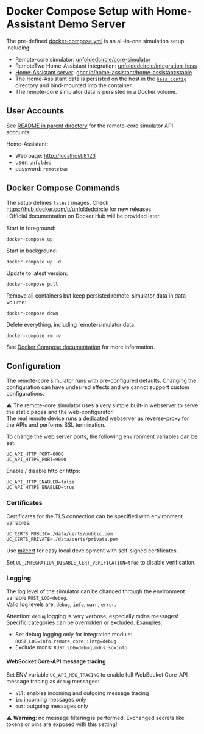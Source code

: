 # Docker Compose Setup with Home-Assistant Demo Server

The pre-defined [docker-compose.yml](docker-compose.yml) is an all-in-one simulation setup including:
- Remote-core simulator: [unfoldedcircle/core-simulator](https://hub.docker.com/r/unfoldedcircle/core-simulator)
- RemoteTwo Home-Assistant integration: [unfoldedcircle/integration-hass](https://hub.docker.com/r/unfoldedcircle/integration-hass)
- [Home-Assistant server](https://www.home-assistant.io/): [ghcr.io/home-assistant/home-assistant:stable](https://github.com/home-assistant/core/pkgs/container/home-assistant)
- The Home-Assistant data is persisted on the host in the [`hass_config`](hass_config) directory and bind-mounted into the container.
- The remote-core simulator data is persisted in a Docker volume.

## User Accounts

See [README in parent directory](../README.md) for the remote-core simulator API accounts.  

Home-Assistant:

- Web page: <http://localhost:8123>
- user: `unfolded`
- password: `remotetwo`

## Docker Compose Commands

The setup defines `latest` images. Check <https://hub.docker.com/u/unfoldedcircle> for new releases.  
ℹ️ Official documentation on Docker Hub will be provided later.

Start in foreground:
```shell
docker-compose up
```

Start in background:
```shell
docker-compose up -d
```

Update to latest version:
```shell
docker-compose pull
```

Remove all containers but keep persisted remote-simulator data in data volume:
```shell
docker-compose down
```

Delete everything, including remote-simulator data:
```shell
docker-compose rm -v
```

See [Docker Compose documentation](https://docs.docker.com/compose/) for more information.

## Configuration

The remote-core simulator runs with pre-configured defaults. Changing the configuration can have undesired effects and
we cannot support custom configurations. 

⚠️ The remote-core simulator uses a very simple built-in webserver to serve the static pages and the web-configurator.  
The real remote device runs a dedicated webserver as reverse-proxy for the APIs and performs SSL termination.

To change the web server ports, the following environment variables can be set:
```
UC_API_HTTP_PORT=8000
UC_API_HTTPS_PORT=9000
```

Enable / disable http or https:
```
UC_API_HTTP_ENABLED=false
UC_API_HTTPS_ENABLED=true
```

### Certificates

Certificates for the TLS connection can be specified with environment variables:

```
UC_CERTS_PUBLIC=./data/certs/public.pem
UC_CERTS_PRIVATE=./data/certs/private.pem
```

Use [mkcert](https://github.com/FiloSottile/mkcert) for easy local development with self-signed certificates.

Set `UC_INTEGRATION_DISABLE_CERT_VERIFICATION=true` to disable verification.

### Logging

The log level of the simulator can be changed through the environment variable `RUST_LOG=debug`.  
Valid log levels are: `debug`, `info`, `warn`, `error`.

Attention: `debug` logging is very verbose, especially mdns messages! Specific categories can be overridden or excluded.
Examples:
- Set debug logging only for integration module: `RUST_LOG=info,remote_core::intg=debug`
- Exclude mdns: `RUST_LOG=debug,mdns_sd=info`

#### WebSocket Core-API message tracing

Set ENV variable `UC_API_MSG_TRACING` to enable full WebSocket Core-API message tracing as `debug` messages:
- `all`: enables incoming and outgoing message tracing
- `in`: incoming messages only
- `out`: outgoing messages only

⚠️ **Warning**: no message filtering is performed. Exchanged secrets like tokens or pins are exposed with this setting!
